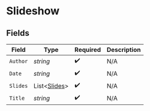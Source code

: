 # Slideshow


## Fields

| Field                                         | Type                                          | Required                                      | Description                                   |
| --------------------------------------------- | --------------------------------------------- | --------------------------------------------- | --------------------------------------------- |
| `Author`                                      | *string*                                      | :heavy_check_mark:                            | N/A                                           |
| `Date`                                        | *string*                                      | :heavy_check_mark:                            | N/A                                           |
| `Slides`                                      | List<[Slides](../../models/shared/Slides.md)> | :heavy_check_mark:                            | N/A                                           |
| `Title`                                       | *string*                                      | :heavy_check_mark:                            | N/A                                           |
